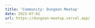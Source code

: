 ```yaml
---
title: 'Community: Dungeon Meetup'
date: 2023-07-02
url: https://dungeon-meetup.vercel.app/
---
```

